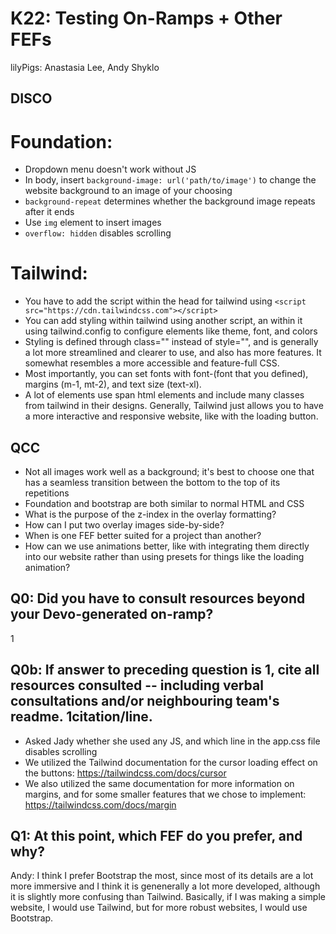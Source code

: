 # K22: Testing On-Ramps + Other FEFs
lilyPigs: Anastasia Lee, Andy Shyklo
## DISCO
# Foundation:
- Dropdown menu doesn't work without JS
- In body, insert `background-image: url('path/to/image')` to change the website background to an image of your choosing
- `background-repeat` determines whether the background image repeats after it ends
- Use `img` element to insert images
- `overflow: hidden` disables scrolling

# Tailwind:
- You have to add the script within the head for tailwind using `<script src="https://cdn.tailwindcss.com"></script>`
- You can add styling within tailwind using another script, an within it using tailwind.config to configure elements like theme, font, and colors
 - Styling is defined through class="" instead of style="", and is generally a lot more streamlined and clearer to use, and also has more features. It somewhat resembles a more accessible and feature-full CSS.
 - Most importantly, you can set fonts with font-(font that you defined), margins (m-1, mt-2), and text size (text-xl).
 - A lot of elements use span html elements and include many classes from tailwind in their designs. 
Generally, Tailwind just allows you to have a more interactive and responsive website, like with the loading button.

## QCC
- Not all images work well as a background; it's best to choose one that has a seamless transition between the bottom to the top of its repetitions
- Foundation and bootstrap are both similar to normal HTML and CSS
- What is the purpose of the z-index in the overlay formatting?
- How can I put two overlay images side-by-side?
- When is one FEF better suited for a project than another?
- How can we use animations better, like with integrating them directly into our website rather than using presets for things like the loading animation?

## Q0: Did you have to consult resources beyond your Devo-generated on-ramp?
1
## Q0b: If answer to preceding question is 1, cite all resources consulted -- including verbal consultations and/or neighbouring team's readme. 1citation/line.
- Asked Jady whether she used any JS, and which line in the app.css file disables scrolling
- We utilized the Tailwind documentation for the cursor loading effect on the buttons: https://tailwindcss.com/docs/cursor
- We also utilized the same documentation for more information on margins, and for some smaller features that we chose to implement: https://tailwindcss.com/docs/margin

## Q1: At this point, which FEF do you prefer, and why?
Andy: I think I prefer Bootstrap the most, since most of its details are a lot more immersive and I think it is genenerally a lot more developed, although it is slightly more confusing than Tailwind. Basically, if I was making a simple website, I would use Tailwind, but for more robust websites, I would use Bootstrap.